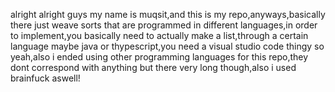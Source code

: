 alright alright guys my name is muqsit,and this is my repo,anyways,basically there just weave sorts that are programmed in different languages,in order to implement,you basically need to actually make a list,through a certain language
maybe java or thypescript,you need a visual studio code thingy so yeah,also i ended using other programming languages for this repo,they dont correspond with anything but there very long though,also i used brainfuck aswell!
